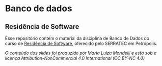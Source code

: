 # Banco de dados 
## Residência de Software

Esse repositório contém o material da disciplina de Banco de Dados do curso de [Residência de Software](http://serratec.org/residencia-de-software/), oferecido pelo SERRATEC em Petrópolis.

_O conteúdo dos slides foi produzido por Maria Luiza Mondelli e está sob a licença Attribution-NonCommercial 4.0 International (CC BY-NC 4.0)_
